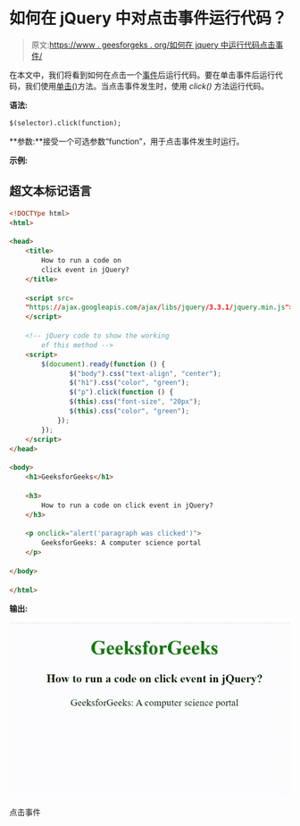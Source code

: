 # 如何在 jQuery 中对点击事件运行代码？

> 原文:[https://www . geesforgeks . org/如何在 jquery 中运行代码点击事件/](https://www.geeksforgeeks.org/how-to-run-a-code-on-click-event-in-jquery/)

在本文中，我们将看到如何在点击一个[事件](https://www.geeksforgeeks.org/javascript-events/)后运行代码。要在单击事件后运行代码，我们使用[单击()](https://www.geeksforgeeks.org/html-dom-onclick-event/)方法。当点击事件发生时，使用 *click()* 方法运行代码。

**语法:**

```html
$(selector).click(function);
```

**参数:**接受一个可选参数“function”，用于点击事件发生时运行。

**示例:**

## 超文本标记语言

```html
<!DOCTYpe html>
<html>

<head>
    <title>
        How to run a code on
        click event in jQuery?
    </title>

    <script src=
    "https://ajax.googleapis.com/ajax/libs/jquery/3.3.1/jquery.min.js">
    </script>

    <!-- jQuery code to show the working 
        of this method -->
    <script>
        $(document).ready(function () {
               $("body").css("text-align", "center");
               $("h1").css("color", "green");
               $("p").click(function () {
               $(this).css("font-size", "20px");
               $(this).css("color", "green");
            });
        });
    </script>
</head>

<body>
    <h1>GeeksforGeeks</h1>

    <h3>
        How to run a code on click event in jQuery?
    </h3>

    <p onclick="alert('paragraph was clicked')">
        GeeksforGeeks: A computer science portal
    </p>

</body>

</html>
```

**输出:**

![](img/9c1098d22740f867af60482cfbb2db65.png)

点击事件